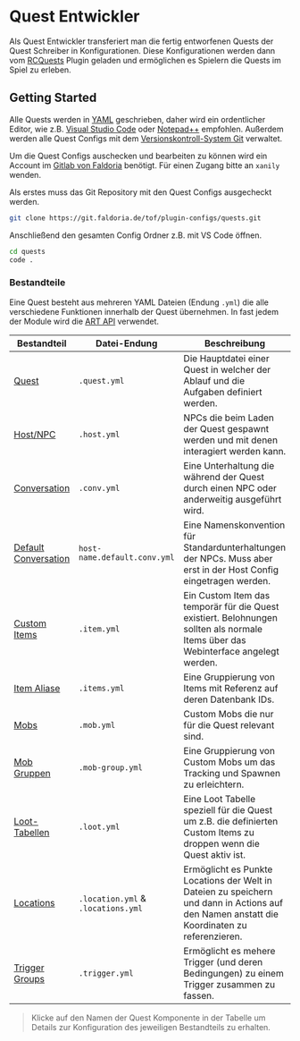 # Quest Entwickler

Als Quest Entwickler transferiert man die fertig entworfenen Quests der Quest Schreiber in Konfigurationen. Diese Konfigurationen werden dann vom [RCQuests](../README.md) Plugin geladen und ermöglichen es Spielern die Quests im Spiel zu erleben.

## Getting Started

Alle Quests werden in [YAML](https://de.wikipedia.org/wiki/YAML) geschrieben, daher wird ein ordentlicher Editor, wie z.B. [Visual Studio Code](https://code.visualstudio.com/) oder [Notepad++](https://notepad-plus-plus.org/) empfohlen.
Außerdem werden alle Quest Configs mit dem [Versionskontroll-System Git](https://git-scm.com/downloads) verwaltet.

Um die Quest Configs auschecken und bearbeiten zu können wird ein Account im [Gitlab von Faldoria](https://git.faldoria.de/) benötigt. Für einen Zugang bitte an `xanily` wenden.

Als erstes muss das Git Repository mit den Quest Configs ausgecheckt werden.

```sh
git clone https://git.faldoria.de/tof/plugin-configs/quests.git
```

Anschließend den gesamten Config Ordner z.B. mit VS Code öffnen.

```sh
cd quests
code .
```

### Bestandteile

Eine Quest besteht aus mehreren YAML Dateien (Endung `.yml`) die alle verschiedene Funktionen innerhalb der Quest übernehmen. In fast jedem der Module wird die [ART API](https://git.faldoria.de/tof/plugins/raidcraft/raidcraft-api/blob/master/docs/ART-API.md) verwendet.

| Bestandteil                                                                                                               | Datei-Endung                       | Beschreibung                                                                                                                                |
| ------------------------------------------------------------------------------------------------------------------------- | ---------------------------------- | ------------------------------------------------------------------------------------------------------------------------------------------- |
| [Quest](QUEST-CONFIG.md)                                                                                                  | `.quest.yml`                       | Die Hauptdatei einer Quest in welcher der Ablauf und die Aufgaben definiert werden.                                                         |
| [Host/NPC](https://git.faldoria.de/tof/plugins/raidcraft/conversations/blob/master/docs/ADMIN.md#hosts)                   | `.host.yml`                        | NPCs die beim Laden der Quest gespawnt werden und mit denen interagiert werden kann.                                                        |
| [Conversation](https://git.faldoria.de/tof/plugins/raidcraft/conversations/blob/master/docs/ADMIN.md)                     | `.conv.yml`                        | Eine Unterhaltung die während der Quest durch einen NPC oder anderweitig ausgeführt wird.                                                   |
| [Default Conversation](https://git.faldoria.de/tof/plugins/raidcraft/conversations/blob/master/docs/ADMIN.md#hosts)       | `host-name.default.conv.yml`       | Eine Namenskonvention für Standardunterhaltungen der NPCs. Muss aber erst in der Host Config eingetragen werden.                            |
| [Custom Items](https://git.faldoria.de/tof/plugins/raidcraft/rcitems/blob/master/docs/ADMIN.md#config-dateien)            | `.item.yml`                        | Ein Custom Item das temporär für die Quest existiert. Belohnungen sollten als normale Items über das Webinterface angelegt werden.          |
| [Item Aliase](https://git.faldoria.de/tof/plugins/raidcraft/rcitems/blob/master/docs/ADMIN.md#alias-items)                | `.items.yml`                       | Eine Gruppierung von Items mit Referenz auf deren Datenbank IDs.                                                                            |
| [Mobs](https://git.faldoria.de/tof/plugins/raidcraft/rcmobs/blob/master/docs/ADMIN.md)                                    | `.mob.yml`                         | Custom Mobs die nur für die Quest relevant sind.                                                                                            |
| [Mob Gruppen](https://git.faldoria.de/tof/plugins/raidcraft/rcmobs/blob/master/docs/ADMIN.md#mob-gruppen)                 | `.mob-group.yml`                   | Eine Gruppierung von Custom Mobs um das Tracking und Spawnen zu erleichtern.                                                                |
| [Loot-Tabellen](https://git.faldoria.de/tof/plugins/raidcraft/rcloot/blob/master/docs/ADMIN.md)                           | `.loot.yml`                        | Eine Loot Tabelle speziell für die Quest um z.B. die definierten Custom Items zu droppen wenn die Quest aktiv ist.                          |
| [Locations](https://git.faldoria.de/tof/plugins/raidcraft/rclocations/blob/master/README.md)                              | `.location.yml` & `.locations.yml` | Ermöglicht es Punkte Locations der Welt in Dateien zu speichern und dann in Actions auf den Namen anstatt die Koordinaten zu referenzieren. |
| [Trigger Groups](https://git.faldoria.de/tof/plugins/raidcraft/raidcraft-api/blob/master/docs/ART-API.md#trigger-gruppen) | `.trigger.yml`                     | Ermöglicht es mehere Trigger (und deren Bedingungen) zu einem Trigger zusammen zu fassen.                                                   |

> Klicke auf den Namen der Quest Komponente in der Tabelle um Details zur Konfiguration des jeweiligen Bestandteils zu erhalten.

